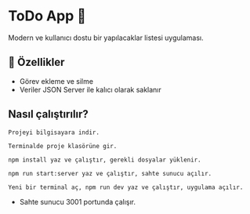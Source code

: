 # ToDo App 📝

Modern ve kullanıcı dostu bir yapılacaklar listesi uygulaması.

## 🚀 Özellikler

- Görev ekleme ve silme
- Veriler JSON Server ile kalıcı olarak saklanır


## Nasıl çalıştırılır?

`Projeyi bilgisayara indir.`

`Terminalde proje klasörüne gir.`

`npm install yaz ve çalıştır, gerekli dosyalar yüklenir.`

`npm run start:server yaz ve çalıştır, sahte sunucu açılır.`

`Yeni bir terminal aç, npm run dev yaz ve çalıştır, uygulama açılır.`

- Sahte sunucu 3001 portunda çalışır.